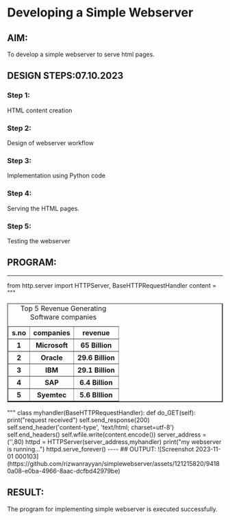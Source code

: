 # Developing a Simple Webserver
## AIM:
To develop a simple webserver to serve html pages.

## DESIGN STEPS:07.10.2023
### Step 1: 
HTML content creation
### Step 2:
Design of webserver workflow
### Step 3:
Implementation using Python code
### Step 4:
Serving the HTML pages.
### Step 5:
Testing the webserver

## PROGRAM:
----
from http.server import HTTPServer, BaseHTTPRequestHandler
content = """
<!DOCTYPE html>
<html>
<title>Top Software industries</title>
<body>
<table border="2" cellspacing="10" cellpadding="6" align="center">
<caption>Top 5 Revenue Generating Software companies </caption>
<tr>
<th>s.no</th>
<th>companies</th>
<th>revenue</th>
</tr>
<tr>
<th>1</th>
<th>Microsoft</th>
<th>65 Billion </th>
</tr>
<th>2</th>
<th>Oracle</th>
<th>29.6 Billion </th>
</tr>
<tr>
<th>3</th>
<th>IBM</th>
<th>29.1 Billion</th>
</tr>
<tr>
<th>4</th>
<th>SAP</th>
<th>6.4 Billion</th>
</tr>
<tr>
<th>5</th>
<th>Syemtec</th>
<th>5.6 BIllion</th>
</tr>
</table>
</body>
</html>
"""
class myhandler(BaseHTTPRequestHandler):
    def do_GET(self):
        print("request received")
        self.send_response(200)
        self.send_header('content-type', 'text/html; charset=utf-8')
        self.end_headers()
        self.wfile.write(content.encode())
server_address = ('',80)
httpd = HTTPServer(server_address,myhandler)
print("my webserver is running...")
httpd.serve_forever()
----
## OUTPUT:
![Screenshot 2023-11-01 000103](https://github.com/rizwanrayyan/simplewebserver/assets/121215820/94180a08-e0ba-4966-8aac-dcfbd42979be)

## RESULT:
The program for implementing simple webserver is executed successfully.
